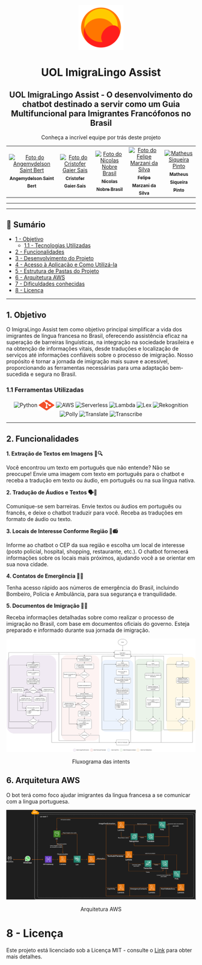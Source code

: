<div align="center">
  <img src="./docImages/logo.png" alt="Logo UOL" width="120px" height="120px">
</div>

<div align="center">
  <h1>UOL ImigraLingo Assist</h1>
</div>

<div align="center">
  <h2>UOL ImigraLingo Assist - O desenvolvimento do chatbot destinado a servir como um Guia Multifuncional para Imigrantes Francófonos no Brasil</h2>
</div>

<div align="center">
  <p>Conheça a incrível equipe por trás deste projeto</p>
</div>

<div align="center">
  <table>
    <tr>
      <td align="center">
        <a href="https://github.com/angemydelson">
          <img src="https://avatars.githubusercontent.com/u/98717411?v=4" width="100px;" alt="Foto do Angemydelson Saint Bert"/><br>
          <sub><b>Angemydelson Saint Bert</b></sub>
        </a>
      </td>
      <td align="center">
        <a href="https://github.com/Sais01">
          <img src="https://avatars.githubusercontent.com/u/47997616?v=4" width="100px;" alt="Foto do Cristofer Gaier Sais"/><br>
          <sub><b>Cristofer Gaier Sais</b></sub>
        </a>
      </td>
      <td align="center">
        <a href="https://github.com/NicolauNobre">
          <img src="https://avatars.githubusercontent.com/u/68488845?v=4" width="100px;" alt="Foto do Nicolas Nobre Brasil"/><br>
          <sub><b>Nicolas Nobre Brasil</b></sub>
        </a>
      </td>
      <td align="center">
        <a href="https://www.linkedin.com/in/felipemarzani/">
          <img src="https://avatars.githubusercontent.com/u/107329291?v=4" width="100px;" alt="Foto do Felipe Marzani da Silva"/><br>
          <sub><b>Felipe Marzani da Silva</b></sub>
        </a>
      </td>
      <td align="center">
        <a href="https://www.linkedin.com/in/matheusspintom/">
          <img src="https://avatars.githubusercontent.com/u/95148274?v=4" width="100px;" alt="Matheus Siqueira Pinto"/><br>
          <sub><b>Matheus Siqueira Pinto</b></sub>
        </a>
      </td>
    </tr>
  </table>
</div>

---
---
## 📖 Sumário
- [1 - Objetivo](#ancora1)
  - [1.1 - Tecnologias Utilizadas](#ancora1-1)
- [2 - Funcionalidades](#ancora2)
- [3 - Desenvolvimento do Projeto](#ancora3)
- [4 - Acesso à Aplicação e Como Utilizá-la](#ancora4)
- [5 - Estrutura de Pastas do Projeto](#ancora5)
- [6 - Arquitetura AWS](#ancora6)
- [7 - Dificuldades conhecidas](#ancora7)
- [8 - Licença](#ancora8)

---

<a id="ancora1"></a>

## 1. Objetivo

  O ImigraLingo Assist tem como objetivo principal simplificar a vida dos imigrantes de língua francesa no Brasil, oferecendo assistência eficaz na superação de barreiras linguísticas, na integração na sociedade brasileira e na obtenção de informações vitais, desde traduções e localização de serviços até informações confiáveis sobre o processo de imigração. Nosso propósito é tornar a jornada de imigração mais suave e acessível, proporcionando as ferramentas necessárias para uma adaptação bem-sucedida e segura no Brasil.

<a id="ancora1-1"></a>
### 1.1 Ferramentas Utilizadas

<div align="center">
  <img align="center" alt="Python" height="30" src="https://upload.wikimedia.org/wikipedia/commons/c/c3/Python-logo-notext.svg" />
  <img align="center" alt="Git" height="28" width="42" src="https://raw.githubusercontent.com/devicons/devicon/master/icons/git/git-original.svg">
  <img align="center" alt="AWS" height="28" width="42" src="https://upload.wikimedia.org/wikipedia/commons/thumb/9/93/Amazon_Web_Services_Logo.svg/1024px-    Amazon_Web_Services_Logo.svg.png" /
  <img align="center" alt="S3" height="28" width="42" src="https://d2q66yyjeovezo.cloudfront.net/icon/c0828e0381730befd1f7a025057c74fb-43acc0496e64afba82dbc9ab774dc622.svg" />
  <img align="center" alt="Serverless" height="28" width="42" src="https://assets-global.website-files.com/60acbb950c4d6606963e1fed/611631cd314b2abec6c29ec0_bolt.svg" />
  <img align="center" alt="Lambda" height="28" width="42" src="https://d2q66yyjeovezo.cloudfront.net/icon/945f3fc449518a73b9f5f32868db466c-926961f91b072604c42b7f39ce2eaf1c.svg" />
  <img align="center" alt="Lex" height="28" width="42" src="https://d2q66yyjeovezo.cloudfront.net/icon/16660b27a03cc547adc54a269bc4a69e-7d762d8739de54214018a7d757540c79.svg" />
  <img align="center" alt="Rekognition" height="28" width="42" src="https://d2q66yyjeovezo.cloudfront.net/icon/b7cb336b98f3c4db02fb13d4d671df5e-37a81abbdae00bac12e1ffcd0776093b.svg" />
  <img align="center" alt="Polly" height="28" width="42" src="https://d2q66yyjeovezo.cloudfront.net/icon/8ca4245f09e5a6ecf058c15cca9ac9b6-4a6ec5b037b363b8f33064d09d4f40ab.svg" />
  <img align="center" alt="Translate" height="28" width="42" src="https://d2q66yyjeovezo.cloudfront.net/icon/fc46e26a907870744758b76166150f62-76c22bfd03882310f44da5a6a9590864.svg" />
  <img align="center" alt="Transcribe" height="28" width="42" src="https://d2q66yyjeovezo.cloudfront.net/icon/762bf9a0fc087fbb4ba021a3cee6edaf-2578b25de7cbb06633f39903ccc90d08.svg" />
  

</div>


---

<a id="ancora2"></a>

## 2. Funcionalidades
  
  **1. Extração de Textos em Imagens 📸🔍**

  Você encontrou um texto em português que não entende? Não se preocupe! Envie uma imagem com texto em português para o chatbot e receba a tradução em texto ou áudio, em português ou na sua língua nativa.

  **2. Tradução de Áudios e Textos 🗣️📜**

  Comunique-se sem barreiras. Envie textos ou áudios em português ou francês, e deixe o chatbot traduzir para você. Receba as traduções em formato de áudio ou texto.

  **3. Locais de Interesse Conforme Região 🌆📻**

  Informe ao chatbot o CEP da sua região e escolha um local de interesse (posto policial, hospital, shopping, restaurante, etc.). O chatbot fornecerá informações sobre os locais mais próximos, ajudando você a se orientar em sua nova cidade.

  **4. Contatos de Emergência 🚨🏥**

  Tenha acesso rápido aos números de emergência do Brasil, incluindo Bombeiro, Polícia e Ambulância, para sua segurança e tranquilidade.

  **5. Documentos de Imigração 📄🌐**

  Receba informações detalhadas sobre como realizar o processo de imigração no Brasil, com base em documentos oficiais do governo. Esteja preparado e informado durante sua jornada de imigração.

<div align="center">
  <img src="docImages/finalSprintFluxogram.png" alt="angular-logo">
  <p> Fluxograma das intents
</div>

<!-- <a id="ancora2-1"></a>
#### 2.1 

Detalhes sobre a contrução de v1/vision e resultados aqui
  - 
<a id="ancora2-2"></a>
<a id="ancora2-1"></a>
#### 2.2 

Detalhes sobre a contrução de v2/vision e resultados aqui
  - 

<a id="ancora3"></a>
## 3. Estrutura de Diretório


***

--- -->

<a id="ancora6"></a>

## 6. Arquitetura AWS

O bot terá como foco ajudar imigrantes da lingua francesa a se comunicar com a lingua portuguesa. 
<div align="center">
  <img src="docImages/finalSprintAWSArch.png" alt="angular-logo">
  <p> Arquitetura AWS
</div>

<!-- ## 5. Desafios Enfrentados

Desafios enfrentados durante o desenvolvimento


--- -->

<a id="ancora8"></a>

# 8 - Licença

Este projeto está licenciado sob a Licença MIT - consulte o [Link](https://mit-license.org/) para obter mais detalhes.
